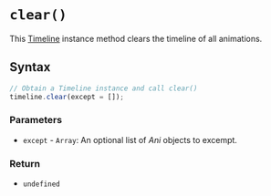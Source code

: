 # `clear()`
This [Timeline](/play-ui/v002/api/ani/Timeline/README.md) instance method clears the timeline of all animations. 

## Syntax

```js
// Obtain a Timeline instance and call clear()
timeline.clear(except = []);
```

### Parameters
+ `except` - `Array`: An optional list of *Ani* objects to excempt.

### Return
+ `undefined`